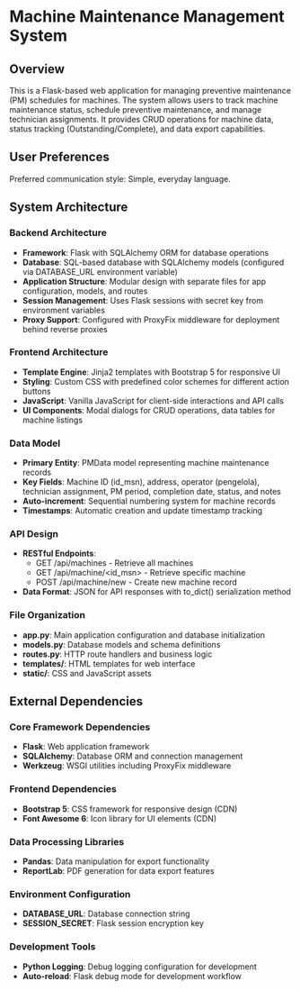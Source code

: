 # Machine Maintenance Management System

## Overview

This is a Flask-based web application for managing preventive maintenance (PM) schedules for machines. The system allows users to track machine maintenance status, schedule preventive maintenance, and manage technician assignments. It provides CRUD operations for machine data, status tracking (Outstanding/Complete), and data export capabilities.

## User Preferences

Preferred communication style: Simple, everyday language.

## System Architecture

### Backend Architecture
- **Framework**: Flask with SQLAlchemy ORM for database operations
- **Database**: SQL-based database with SQLAlchemy models (configured via DATABASE_URL environment variable)
- **Application Structure**: Modular design with separate files for app configuration, models, and routes
- **Session Management**: Uses Flask sessions with secret key from environment variables
- **Proxy Support**: Configured with ProxyFix middleware for deployment behind reverse proxies

### Frontend Architecture
- **Template Engine**: Jinja2 templates with Bootstrap 5 for responsive UI
- **Styling**: Custom CSS with predefined color schemes for different action buttons
- **JavaScript**: Vanilla JavaScript for client-side interactions and API calls
- **UI Components**: Modal dialogs for CRUD operations, data tables for machine listings

### Data Model
- **Primary Entity**: PMData model representing machine maintenance records
- **Key Fields**: Machine ID (id_msn), address, operator (pengelola), technician assignment, PM period, completion date, status, and notes
- **Auto-increment**: Sequential numbering system for machine records
- **Timestamps**: Automatic creation and update timestamp tracking

### API Design
- **RESTful Endpoints**: 
  - GET /api/machines - Retrieve all machines
  - GET /api/machine/<id_msn> - Retrieve specific machine
  - POST /api/machine/new - Create new machine record
- **Data Format**: JSON for API responses with to_dict() serialization method

### File Organization
- **app.py**: Main application configuration and database initialization
- **models.py**: Database models and schema definitions
- **routes.py**: HTTP route handlers and business logic
- **templates/**: HTML templates for web interface
- **static/**: CSS and JavaScript assets

## External Dependencies

### Core Framework Dependencies
- **Flask**: Web application framework
- **SQLAlchemy**: Database ORM and connection management
- **Werkzeug**: WSGI utilities including ProxyFix middleware

### Frontend Dependencies
- **Bootstrap 5**: CSS framework for responsive design (CDN)
- **Font Awesome 6**: Icon library for UI elements (CDN)

### Data Processing Libraries
- **Pandas**: Data manipulation for export functionality
- **ReportLab**: PDF generation for data export features

### Environment Configuration
- **DATABASE_URL**: Database connection string
- **SESSION_SECRET**: Flask session encryption key

### Development Tools
- **Python Logging**: Debug logging configuration for development
- **Auto-reload**: Flask debug mode for development workflow